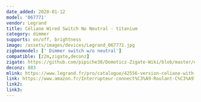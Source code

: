 ```yaml
---
date_added: 2020-01-12
model: '067771'
vendor: Legrand
title: Céliane Wired Switch No Neutral - titanium
category: dimmer
supports: on/off, brightness
image: /assets/images/devices/Legrand_067771.jpg
zigbeemodel: [' Dimmer switch w/o neutral']
compatible: [z2m,zigate,deconz]
zigate: https://github.com/pipiche38/Domoticz-Zigate-Wiki/blob/master/en-eng/Legrand-corner.md
deconz: 883
mlink: https://www.legrand.fr/pro/catalogue/42556-version-celiane-with-netatmo/interrupteur-filaire-connecte-avec-option-variateur-celiane-with-netatmo-sans-neutre-5w-a-300w-compensateur-titane
link: https://www.amazon.fr/Interrupteur-connect%C3%A9-Roulant-C%C3%A9liane-Netatmo/dp/B07G3J7V8D
link2: 
link3: 
---
```


